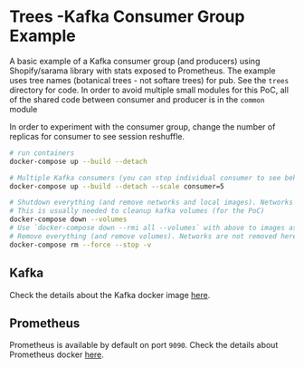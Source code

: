 # Trees -Kafka Consumer Group Example

A basic example of a Kafka consumer group (and producers) using Shopify/sarama library with stats exposed to Prometheus. The example uses tree names (botanical trees - not softare trees) for pub.
See the `trees` directory for code. In order to avoid multiple small modules for this PoC, all of the shared code between consumer and producer is in the `common` module

In order to experiment with the consumer group, change the number of replicas for consumer to see session reshuffle.

```sh
# run containers
docker-compose up --build --detach

# Multiple Kafka consumers (you can stop individual consumer to see behaviour of others)
docker-compose up --build --detach --scale consumer=5

# Shutdown everything (and remove networks and local images). Networks are removed in this.
# This is usually needed to cleanup kafka volumes (for the PoC)
docker-compose down --volumes
# Use `docker-compose down --rmi all --volumes` with above to images as well
# Remove everything (and remove volumes). Networks are not removed here.
docker-compose rm --force --stop -v

```

## Kafka

Check the details about the Kafka docker image [here](https://github.com/wurstmeister/kafka-docker).


## Prometheus

Prometheus is available by default on port `9090`. Check the details about Prometheus docker [here](https://hub.docker.com/r/prom/prometheus).
